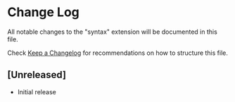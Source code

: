 # Change Log
All notable changes to the "syntax" extension will be documented in this file.

Check [Keep a Changelog](http://keepachangelog.com/) for recommendations on how to structure this file.

## [Unreleased]
- Initial release
